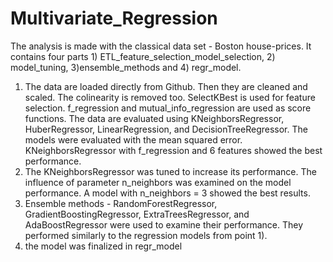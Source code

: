 # Multivariate_Regression

The analysis is made with the classical data set - Boston house-prices. It contains four parts 1) ETL_feature_selection_model_selection, 2) model_tuning, 3)ensemble_methods and 4) regr_model.
1) The data are loaded directly from Github. Then they are cleaned and scaled. The colinearity is removed too.  SelectKBest is used for feature selection. f_regression and mutual_info_regression are used as score functions. The data are evaluated using KNeighborsRegressor, HuberRegressor, LinearRegression, and DecisionTreeRegressor. The models were evaluated with the mean squared error. 
KNeighborsRegressor with f_regression and 6 features showed the best performance.
2) The KNeighborsRegressor was tuned to increase its performance. The influence of parameter n_neighbors was examined on the model performance. A model with n_neighbors = 3 showed the best results.
3) Ensemble methods - RandomForestRegressor, GradientBoostingRegressor, ExtraTreesRegressor, and AdaBoostRegressor were used to examine their performance. They performed similarly to the regression models from point 1).
4) the model was finalized in regr_model
